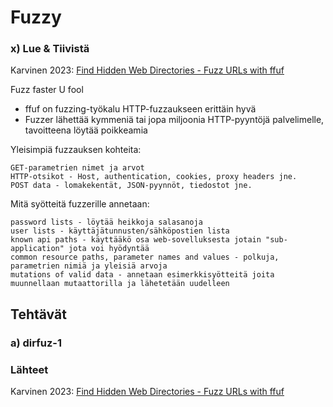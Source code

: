 # Fuzzy

### x) Lue & Tiivistä
Karvinen 2023: [Find Hidden Web Directories - Fuzz URLs with ffuf](https://terokarvinen.com/2023/fuzz-urls-find-hidden-directories/)

Fuzz faster U fool

- ffuf on fuzzing-työkalu HTTP-fuzzaukseen erittäin hyvä
- Fuzzer lähettää kymmeniä tai jopa miljoonia HTTP-pyyntöjä palvelimelle, tavoitteena löytää poikkeamia

Yleisimpiä fuzzauksen kohteita:
```
GET-parametrien nimet ja arvot
HTTP-otsikot - Host, authentication, cookies, proxy headers jne.
POST data - lomakekentät, JSON-pyynnöt, tiedostot jne.
```
 Mitä syötteitä fuzzerille annetaan:
  ```
  password lists - löytää heikkoja salasanoja
  user lists - käyttäjätunnusten/sähköpostien lista
  known api paths - käyttääkö osa web-sovelluksesta jotain "sub-application" jota voi hyödyntää
  common resource paths, parameter names and values - polkuja, parametrien nimiä ja yleisiä arvoja
  mutations of valid data - annetaan esimerkkisyötteitä joita muunnellaan mutaattorilla ja lähetetään uudelleen
  ```

## Tehtävät

### a) dirfuz-1



### Lähteet


Karvinen 2023: [Find Hidden Web Directories - Fuzz URLs with ffuf](https://terokarvinen.com/2023/fuzz-urls-find-hidden-directories/)
